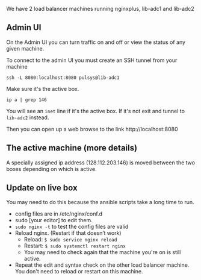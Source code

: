We have 2 load balancer machines running nginxplus, lib-adc1 and lib-adc2

## Admin UI

On the Admin UI you can turn traffic on and off or view the status of any given machine.

To connect to the admin UI you must create an SSH tunnel from your machine
```
ssh -L 8080:localhost:8080 pulsys@lib-adc1
```

Make sure it's the active box.
```
ip a | grep 146
```

You will see an `inet` line if it's the active box. If it's not exit and tunnel to `lib-adc2` instead.

Then you can open up a web browse to the link http://localhost:8080

## The active machine (more details)

A specially assigned ip address (128.112.203.146) is moved between the two boxes depending on which is active.

## Update on live box

You may need to do this because the ansible scripts take a long time to run.

- config files are in /etc/nginx/conf.d
- sudo [your editor] to edit them.
- `sudo nginx -t` to test the config files are valid
- Reload nginx. (Restart if that doesn’t work)
  - Reload: `$ sudo service nginx reload`
  - Restart: `$ sudo systemctl restart nginx`
  - You may need to check again that the machine you're on is still active.
- Repeat the edit and syntax check on the other load balancer machine. You don't
  need to reload or restart on this machine.
